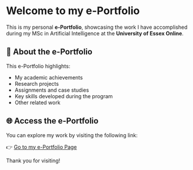 # Welcome to my e-Portfolio

This is my personal **e-Portfolio**, showcasing the work I have accomplished during my MSc in Artificial Intelligence at the **University of Essex Online**.

## 📂 About the e-Portfolio

This e-Portfolio highlights:
- My academic achievements
- Research projects
- Assignments and case studies
- Key skills developed during the program
- Other related work


## 🌐 Access the e-Portfolio

You can explore my work by visiting the following link:

👉 [Go to my e-Portfolio Page](https://elimedig.github.io/e-Portfolio/index.html)

Thank you for visiting!
